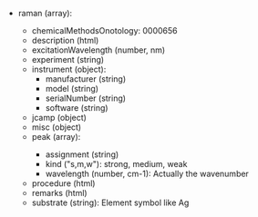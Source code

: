 - raman (array<object>):
  - chemicalMethodsOnotology: 0000656
  - description (html)
  - excitationWavelength (number, nm)
  - experiment (string)
  - instrument (object):
    - manufacturer (string)
    - model (string)
    - serialNumber (string)
    - software (string)
  - jcamp (object)
  - misc (object)
  - peak (array<object>):
    - assignment (string)
    - kind ("s,m,w"): strong, medium, weak
    - wavelength (number, cm-1): Actually the wavenumber
  - procedure (html)
  - remarks (html)
  - substrate (string): Element symbol like Ag
